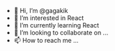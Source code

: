 - 👋 Hi, I’m @gagakik
- 👀 I’m interested in React
- 🌱 I’m currently learning React
- 💞️ I’m looking to collaborate on ...
- 📫 How to reach me ...

<!---
gagakik/gagakik is a ✨ special ✨ repository because its `README.md` (this file) appears on your GitHub profile.
You can click the Preview link to take a look at your changes.
--->
